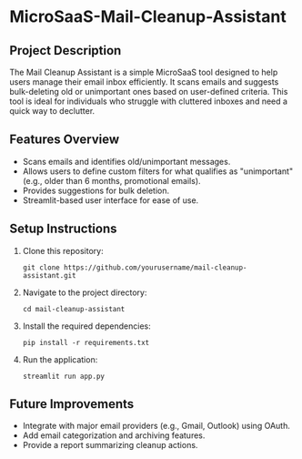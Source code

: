 # MicroSaaS-Mail-Cleanup-Assistant


## Project Description
The Mail Cleanup Assistant is a simple MicroSaaS tool designed to help users manage their email inbox efficiently. It scans emails and suggests bulk-deleting old or unimportant ones based on user-defined criteria. This tool is ideal for individuals who struggle with cluttered inboxes and need a quick way to declutter.

## Features Overview
- Scans emails and identifies old/unimportant messages.
- Allows users to define custom filters for what qualifies as "unimportant" (e.g., older than 6 months, promotional emails).
- Provides suggestions for bulk deletion.
- Streamlit-based user interface for ease of use.

## Setup Instructions
1. Clone this repository:
   ```
   git clone https://github.com/yourusername/mail-cleanup-assistant.git
   ```
2. Navigate to the project directory:
   ```
   cd mail-cleanup-assistant
   ```
3. Install the required dependencies:
   ```
   pip install -r requirements.txt
   ```
4. Run the application:
   ```
   streamlit run app.py
   ```

## Future Improvements
- Integrate with major email providers (e.g., Gmail, Outlook) using OAuth.
- Add email categorization and archiving features.
- Provide a report summarizing cleanup actions.
